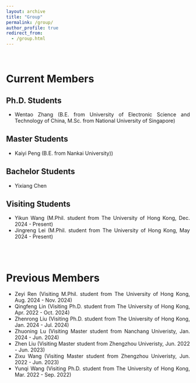 ```yaml
---
layout: archive
title: "Group"
permalink: /group/
author_profile: true
redirect_from: 
  - /group.html
---
```


<br>

Current Members
=====

Ph.D. Students
-----
<ul style="text-align: justify">
<li>Wentao Zhang (B.E. from University of Electronic Science and Technology of China, M.Sc. from National University of Singapore)</li>
</ul>

Master Students
-----
<ul style="text-align: justify">
<li>Kaiyi Peng (B.E. from Nankai University))</li>
</ul>

Bachelor Students
-----
<ul style="text-align: justify">
<li>Yixiang Chen</li>
</ul>

Visiting Students
-----
<ul style="text-align: justify">
<li>Yikun Wang (M.Phil. student from The University of Hong Kong, Dec. 2024 - Present)</li>
<li>Jingreng Lei (M.Phil. student from The University of Hong Kong, May 2024 - Present)</li>
</ul>

<br>
<br>

Previous Members
=====
<ul style="text-align: justify">
<li>Zeyi Ren (Visiting M.Phil. student from The University of Hong Kong, Aug. 2024 - Nov. 2024)</li>
<li>Qingfeng Lin (Visiting Ph.D. student from The University of Hong Kong, Apr. 2022 - Oct. 2024)</li>
<li>Zhenrong Liu (Visiting Ph.D. student from The University of Hong Kong, Jan. 2024 - Jul. 2024)</li>
<li>Zhuoning Lu (Visiting Master student from Nanchang Univeristy, Jan. 2024 - Jun. 2024)</li>
<li>Zhen Liu (Visiting Master student from Zhengzhou Univeristy, Jun. 2022 - Jun. 2023)</li>
<li>Zixu Wang (Visiting Master student from Zhengzhou Univeristy, Jun. 2022 - Jun. 2023)</li>
<li>Yunqi Wang (Visiting Ph.D. student from The University of Hong Kong, Mar. 2022 - Sep. 2022)</li>
</ul>
